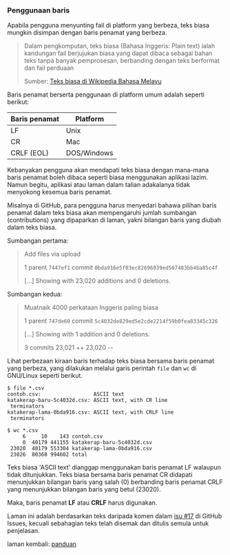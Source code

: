 ---
---

### Penggunaan baris

Apabila pengguna menyunting fail di platform yang berbeza,
teks biasa mungkin disimpan dengan baris penamat yang
berbeza.

> Dalam pengkomputan, teks biasa (Bahasa Inggeris: Plain
> text) ialah kandungan fail berjujukan biasa yang dapat
> dibaca sebagai bahan teks tanpa banyak pemprosesan,
> berbanding dengan teks berformat dan fail perduaan
>
> Sumber: [Teks biasa di Wikipedia Bahasa Melayu][a]

Baris penamat berserta penggunaan di platform umum adalah
seperti berikut:

| Baris penamat | Platform    |
| ------------- | ----------- |
| LF            | Unix        |
| CR            | Mac         |
| CRLF (EOL)    | DOS/Windows |

Kebanyakan pengguna akan mendapati teks biasa dengan
mana-mana baris penamat boleh dibaca seperti biasa
menggunakan aplikasi lazim. Namun begitu, aplikasi atau
laman dalam talian adakalanya tidak menyokong kesemua
baris penamat.

Misalnya di GitHub, para pengguna harus menyedari bahawa
pilihan baris penamat dalam teks biasa akan mempengaruhi
jumlah sumbangan (contributions) yang dipaparkan di laman,
yakni bilangan baris yang diubah dalam teks biasa.

Sumbangan pertama:

> Add files via upload
>
> 1 parent `7447ef1` commit
`0bda916e5f03ec82696939ed507483bb4ba85c4f`
>
> [...] Showing with 23,020 additions and 0 deletions.

Sumbangan kedua:

> Muatnaik 4000 perkataan Inggeris paling biasa
>
> 1 parent `747de60` commit
`5c4032de829ed5e2cde2214f59b0fea83345c326`
>
> [...] Showing with 1 addition and 0 deletions.
>
> 3 commits 23,021 ++ 23,020 --

Lihat perbezaan kiraan baris terhadap teks biasa bersama
baris penamat yang berbeza, yang dilakukan melalui garis
perintah `file` dan `wc` di GNU/Linux seperti berikut.

    $ file *.csv
    contoh.csv:                 ASCII text
    katakerap-baru-5c4032d.csv: ASCII text, with CR line
     terminators
    katakerap-lama-0bda916.csv: ASCII text, with CRLF line
     terminators

    $ wc *.csv
         6     10    143 contoh.csv
         0  40179 441155 katakerap-baru-5c4032d.csv
     23020  40179 553304 katakerap-lama-0bda916.csv
     23026  80368 994602 total

Teks biasa 'ASCII text' dianggap menggunakan baris penamat
LF walaupun tidak ditunjukkan. Teks biasa bersama baris
penamat CR didapati menunjukkan bilangan baris yang salah
(0) berbanding baris penamat CRLF yang menunjukkan
bilangan baris yang betul (23020).

Maka, baris penamat **LF** atau **CRLF** harus digunakan.

Laman ini adalah berdasarkan teks daripada komen dalam
[isu #17][b] di GitHub Issues, kecuali sebahagian teks telah
disemak dan ditulis semula untuk penjelasan.

laman kembali: [panduan][0]

  [0]: ../index.md
  [a]: https://ms.wikipedia.org/wiki/Teks_biasa
  [b]: https://github.com/kmubiin/suaikata/issues/17

